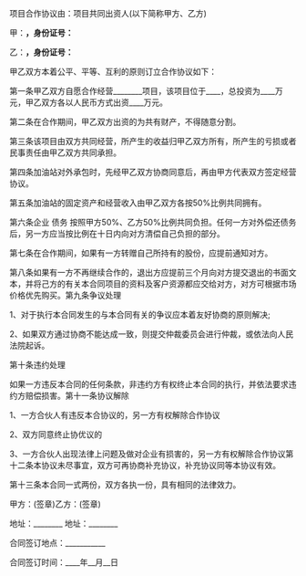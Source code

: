 
 


项目合作协议由：项目共同出资人(以下简称甲方、乙方)


甲：____，身份证号：____


乙：____，身份证号：____


甲乙双方本着公平、平等、互利的原则订立合作协议如下：


第一条甲乙双方自愿合作经营________项目，该项目位于____，总投资为____万元，甲乙双方各以人民币方式出资____万元。


第二条在合作期间，甲乙双方出资的为共有财产，不得随意分割。


第三条该项目由双方共同经营，所产生的收益归甲乙双方所有，所产生的亏损或者民事责任由甲乙双方共同承担。


第四条加油站对外承包时，先经甲乙双方协商同意后，再由甲方代表双方签定经营协议。


第五条加油站的固定资产和经营收入由甲乙双方各按50%比例共同拥有。


第六条企业
债务
按照甲方50%、乙方50%比例共同负担。任何一方对外偿还债务后，另一方应当按比例在十日内向对方清偿自己负担的部分。


第七条在合作期间，如果有一方转赠自己所持有的股份，应提前通知对方。


第八条如果有一方不再继续合作的，退出方应提前三个月向对方提交退出的书面文本，并将己方的有关本合同项目的资料及客户资源都应交给对方，对方可根据市场价格优先购买。第九条争议处理


1、对于执行本合同发生的与本合同有关的争议应本着友好协商的原则解决;


2、如果双方通过协商不能达成一致，则提交仲裁委员会进行仲裁，或依法向人民法院起诉。


第十条违约处理


如果一方违反本合同的任何条款，非违约方有权终止本合同的执行，并依法要求违约方赔偿损害。第十一条协议解除


1、一方合伙人有违反本合协议的，另一方有权解除合作协议


2、双方同意终止协优议的


3、一方合伙人出现法律上问题及做对企业有损害的，另一方有权解除合作协议第十二条本协议未尽事宜，双方可再协商补充协议，补充协议同等本协议有效。


第十三条本合同一式两份，双方各执一份，具有相同的法律效力。


甲方：(签章)乙方：(签章)


地址：________ 地址：________


合同签订地点：___________


合同签订时间：____年__月__日
 


 

 
 
 
 
 
  


  
 

  


  


  
 
 
 
 

